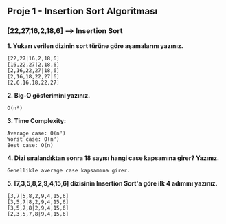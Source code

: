 ## Proje 1 - Insertion Sort Algoritması

### [22,27,16,2,18,6] --> Insertion Sort

**1. Yukarı verilen dizinin sort türüne göre aşamalarını yazınız.**
```
[22,27|16,2,18,6]
[16,22,27|2,18,6]
[2,16,22,27|18,6]
[2,16,18,22,27|6]
[2,6,16,18,22,27]
```
**2. Big-O gösterimini yazınız.**
```
O(n²) 
```

**3. Time Complexity:**
```
Average case: O(n²) 
Worst case: O(n²)
Best case: O(n) 

```

**4. Dizi sıralandıktan sonra 18 sayısı hangi case kapsamına girer? Yazınız.**
```
Genellikle average case kapsamına girer. 

```

**5. [7,3,5,8,2,9,4,15,6] dizisinin Insertion Sort'a göre ilk 4 adımını yazınız.**

```
[3,7|5,8,2,9,4,15,6]
[3,5,7|8,2,9,4,15,6]
[3,5,7,8|2,9,4,15,6]
[2,3,5,7,8|9,4,15,6]
```
